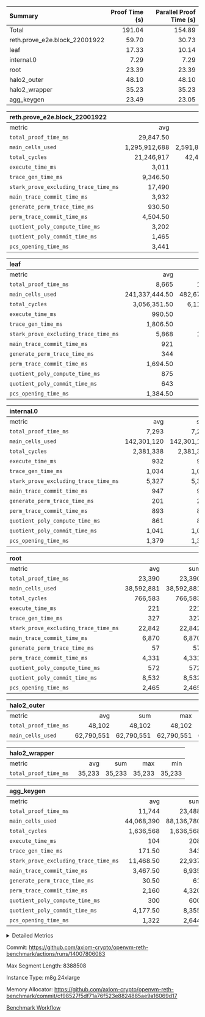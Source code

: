 | Summary | Proof Time (s) | Parallel Proof Time (s) |
|:---|---:|---:|
| Total |  191.04 |  154.89 |
| reth.prove_e2e.block_22001922 |  59.70 |  30.73 |
| leaf |  17.33 |  10.14 |
| internal.0 |  7.29 |  7.29 |
| root |  23.39 |  23.39 |
| halo2_outer |  48.10 |  48.10 |
| halo2_wrapper |  35.23 |  35.23 |
| agg_keygen |  23.49 |  23.05 |


| reth.prove_e2e.block_22001922 |||||
|:---|---:|---:|---:|---:|
|metric|avg|sum|max|min|
| `total_proof_time_ms ` |  29,847.50 |  59,695 |  30,729 |  28,966 |
| `main_cells_used     ` |  1,295,912,688 |  2,591,825,376 |  1,325,687,061 |  1,266,138,315 |
| `total_cycles        ` |  21,246,917 |  42,493,834 |  21,833,372 |  20,660,462 |
| `execute_time_ms     ` |  3,011 |  6,022 |  3,182 |  2,840 |
| `trace_gen_time_ms   ` |  9,346.50 |  18,693 |  9,587 |  9,106 |
| `stark_prove_excluding_trace_time_ms` |  17,490 |  34,980 |  17,960 |  17,020 |
| `main_trace_commit_time_ms` |  3,932 |  7,864 |  4,159 |  3,705 |
| `generate_perm_trace_time_ms` |  930.50 |  1,861 |  937 |  924 |
| `perm_trace_commit_time_ms` |  4,504.50 |  9,009 |  4,622 |  4,387 |
| `quotient_poly_compute_time_ms` |  3,202 |  6,404 |  3,244 |  3,160 |
| `quotient_poly_commit_time_ms` |  1,465 |  2,930 |  1,535 |  1,395 |
| `pcs_opening_time_ms ` |  3,441 |  6,882 |  3,446 |  3,436 |

| leaf |||||
|:---|---:|---:|---:|---:|
|metric|avg|sum|max|min|
| `total_proof_time_ms ` |  8,665 |  17,330 |  10,144 |  7,186 |
| `main_cells_used     ` |  241,337,444.50 |  482,674,889 |  287,138,974 |  195,535,915 |
| `total_cycles        ` |  3,056,351.50 |  6,112,703 |  3,535,378 |  2,577,325 |
| `execute_time_ms     ` |  990.50 |  1,981 |  1,132 |  849 |
| `trace_gen_time_ms   ` |  1,806.50 |  3,613 |  2,111 |  1,502 |
| `stark_prove_excluding_trace_time_ms` |  5,868 |  11,736 |  6,901 |  4,835 |
| `main_trace_commit_time_ms` |  921 |  1,842 |  1,082 |  760 |
| `generate_perm_trace_time_ms` |  344 |  688 |  408 |  280 |
| `perm_trace_commit_time_ms` |  1,694.50 |  3,389 |  2,014 |  1,375 |
| `quotient_poly_compute_time_ms` |  875 |  1,750 |  1,021 |  729 |
| `quotient_poly_commit_time_ms` |  643 |  1,286 |  750 |  536 |
| `pcs_opening_time_ms ` |  1,384.50 |  2,769 |  1,619 |  1,150 |

| internal.0 |||||
|:---|---:|---:|---:|---:|
|metric|avg|sum|max|min|
| `total_proof_time_ms ` |  7,293 |  7,293 |  7,293 |  7,293 |
| `main_cells_used     ` |  142,301,120 |  142,301,120 |  142,301,120 |  142,301,120 |
| `total_cycles        ` |  2,381,338 |  2,381,338 |  2,381,338 |  2,381,338 |
| `execute_time_ms     ` |  932 |  932 |  932 |  932 |
| `trace_gen_time_ms   ` |  1,034 |  1,034 |  1,034 |  1,034 |
| `stark_prove_excluding_trace_time_ms` |  5,327 |  5,327 |  5,327 |  5,327 |
| `main_trace_commit_time_ms` |  947 |  947 |  947 |  947 |
| `generate_perm_trace_time_ms` |  201 |  201 |  201 |  201 |
| `perm_trace_commit_time_ms` |  893 |  893 |  893 |  893 |
| `quotient_poly_compute_time_ms` |  861 |  861 |  861 |  861 |
| `quotient_poly_commit_time_ms` |  1,041 |  1,041 |  1,041 |  1,041 |
| `pcs_opening_time_ms ` |  1,379 |  1,379 |  1,379 |  1,379 |

| root |||||
|:---|---:|---:|---:|---:|
|metric|avg|sum|max|min|
| `total_proof_time_ms ` |  23,390 |  23,390 |  23,390 |  23,390 |
| `main_cells_used     ` |  38,592,881 |  38,592,881 |  38,592,881 |  38,592,881 |
| `total_cycles        ` |  766,583 |  766,583 |  766,583 |  766,583 |
| `execute_time_ms     ` |  221 |  221 |  221 |  221 |
| `trace_gen_time_ms   ` |  327 |  327 |  327 |  327 |
| `stark_prove_excluding_trace_time_ms` |  22,842 |  22,842 |  22,842 |  22,842 |
| `main_trace_commit_time_ms` |  6,870 |  6,870 |  6,870 |  6,870 |
| `generate_perm_trace_time_ms` |  57 |  57 |  57 |  57 |
| `perm_trace_commit_time_ms` |  4,331 |  4,331 |  4,331 |  4,331 |
| `quotient_poly_compute_time_ms` |  572 |  572 |  572 |  572 |
| `quotient_poly_commit_time_ms` |  8,532 |  8,532 |  8,532 |  8,532 |
| `pcs_opening_time_ms ` |  2,465 |  2,465 |  2,465 |  2,465 |

| halo2_outer |||||
|:---|---:|---:|---:|---:|
|metric|avg|sum|max|min|
| `total_proof_time_ms ` |  48,102 |  48,102 |  48,102 |  48,102 |
| `main_cells_used     ` |  62,790,551 |  62,790,551 |  62,790,551 |  62,790,551 |

| halo2_wrapper |||||
|:---|---:|---:|---:|---:|
|metric|avg|sum|max|min|
| `total_proof_time_ms ` |  35,233 |  35,233 |  35,233 |  35,233 |

| agg_keygen |||||
|:---|---:|---:|---:|---:|
|metric|avg|sum|max|min|
| `total_proof_time_ms ` |  11,744 |  23,488 |  23,052 |  436 |
| `main_cells_used     ` |  44,068,390 |  88,136,780 |  87,208,709 |  928,071 |
| `total_cycles        ` |  1,636,568 |  1,636,568 |  1,636,568 |  1,636,568 |
| `execute_time_ms     ` |  104 |  208 |  208 |  0 |
| `trace_gen_time_ms   ` |  171.50 |  343 |  316 |  27 |
| `stark_prove_excluding_trace_time_ms` |  11,468.50 |  22,937 |  22,528 |  409 |
| `main_trace_commit_time_ms` |  3,467.50 |  6,935 |  6,883 |  52 |
| `generate_perm_trace_time_ms` |  30.50 |  61 |  51 |  10 |
| `perm_trace_commit_time_ms` |  2,160 |  4,320 |  4,270 |  50 |
| `quotient_poly_compute_time_ms` |  300 |  600 |  572 |  28 |
| `quotient_poly_commit_time_ms` |  4,177.50 |  8,355 |  8,296 |  59 |
| `pcs_opening_time_ms ` |  1,322 |  2,644 |  2,440 |  204 |



<details>
<summary>Detailed Metrics</summary>

| air_name | block_number | quotient_deg | interactions | constraints |
| --- | --- | --- | --- | --- |
| AccessAdapterAir<16> | 22001922 | 2 | 5 | 12 | 
| AccessAdapterAir<2> | 22001922 | 2 | 5 | 12 | 
| AccessAdapterAir<32> | 22001922 | 2 | 5 | 12 | 
| AccessAdapterAir<4> | 22001922 | 2 | 5 | 12 | 
| AccessAdapterAir<8> | 22001922 | 2 | 5 | 12 | 
| BitwiseOperationLookupAir<8> | 22001922 | 2 | 2 | 4 | 
| KeccakVmAir | 22001922 | 2 | 321 | 4,513 | 
| MemoryMerkleAir<8> | 22001922 | 2 | 4 | 39 | 
| PersistentBoundaryAir<8> | 22001922 | 2 | 3 | 7 | 
| PhantomAir | 22001922 | 2 | 3 | 5 | 
| Poseidon2PeripheryAir<BabyBearParameters>, 1> | 22001922 | 2 | 1 | 286 | 
| ProgramAir | 22001922 | 1 | 1 | 4 | 
| RangeTupleCheckerAir<2> | 22001922 | 1 | 1 | 4 | 
| Rv32HintStoreAir | 22001922 | 2 | 18 | 28 | 
| Sha256VmAir | 22001922 | 2 | 50 | 663 | 
| VariableRangeCheckerAir | 22001922 | 1 | 1 | 4 | 
| VmAirWrapper<Rv32BaseAluAdapterAir, BaseAluCoreAir<4, 8> | 22001922 | 2 | 20 | 37 | 
| VmAirWrapper<Rv32BaseAluAdapterAir, LessThanCoreAir<4, 8> | 22001922 | 2 | 18 | 40 | 
| VmAirWrapper<Rv32BaseAluAdapterAir, ShiftCoreAir<4, 8> | 22001922 | 2 | 24 | 91 | 
| VmAirWrapper<Rv32BranchAdapterAir, BranchEqualCoreAir<4> | 22001922 | 2 | 11 | 20 | 
| VmAirWrapper<Rv32BranchAdapterAir, BranchLessThanCoreAir<4, 8> | 22001922 | 2 | 13 | 35 | 
| VmAirWrapper<Rv32CondRdWriteAdapterAir, Rv32JalLuiCoreAir> | 22001922 | 2 | 10 | 18 | 
| VmAirWrapper<Rv32HeapAdapterAir<2, 32, 32>, BaseAluCoreAir<32, 8> | 22001922 | 2 | 61 | 126 | 
| VmAirWrapper<Rv32HeapAdapterAir<2, 32, 32>, LessThanCoreAir<32, 8> | 22001922 | 2 | 31 | 129 | 
| VmAirWrapper<Rv32HeapAdapterAir<2, 32, 32>, MultiplicationCoreAir<32, 8> | 22001922 | 2 | 61 | 57 | 
| VmAirWrapper<Rv32HeapAdapterAir<2, 32, 32>, ShiftCoreAir<32, 8> | 22001922 | 2 | 79 | 2,161 | 
| VmAirWrapper<Rv32HeapBranchAdapterAir<2, 32>, BranchEqualCoreAir<32> | 22001922 | 2 | 20 | 55 | 
| VmAirWrapper<Rv32HeapBranchAdapterAir<2, 32>, BranchLessThanCoreAir<32, 8> | 22001922 | 2 | 22 | 126 | 
| VmAirWrapper<Rv32IsEqualModAdapterAir<2, 1, 32, 32>, ModularIsEqualCoreAir<32, 4, 8> | 22001922 | 2 | 25 | 225 | 
| VmAirWrapper<Rv32IsEqualModAdapterAir<2, 3, 16, 48>, ModularIsEqualCoreAir<48, 4, 8> | 22001922 | 2 | 41 | 333 | 
| VmAirWrapper<Rv32JalrAdapterAir, Rv32JalrCoreAir> | 22001922 | 2 | 16 | 20 | 
| VmAirWrapper<Rv32LoadStoreAdapterAir, LoadSignExtendCoreAir<4, 8> | 22001922 | 2 | 18 | 33 | 
| VmAirWrapper<Rv32LoadStoreAdapterAir, LoadStoreCoreAir<4> | 22001922 | 2 | 17 | 40 | 
| VmAirWrapper<Rv32MultAdapterAir, DivRemCoreAir<4, 8> | 22001922 | 2 | 25 | 84 | 
| VmAirWrapper<Rv32MultAdapterAir, MulHCoreAir<4, 8> | 22001922 | 2 | 24 | 31 | 
| VmAirWrapper<Rv32MultAdapterAir, MultiplicationCoreAir<4, 8> | 22001922 | 2 | 19 | 19 | 
| VmAirWrapper<Rv32RdWriteAdapterAir, Rv32AuipcCoreAir> | 22001922 | 2 | 12 | 14 | 
| VmAirWrapper<Rv32VecHeapAdapterAir<1, 2, 2, 32, 32>, FieldExpressionCoreAir> | 22001922 | 2 | 415 | 480 | 
| VmAirWrapper<Rv32VecHeapAdapterAir<1, 6, 6, 16, 16>, FieldExpressionCoreAir> | 22001922 | 2 | 832 | 921 | 
| VmAirWrapper<Rv32VecHeapAdapterAir<2, 1, 1, 32, 32>, FieldExpressionCoreAir> | 22001922 | 2 | 158 | 190 | 
| VmAirWrapper<Rv32VecHeapAdapterAir<2, 2, 2, 32, 32>, FieldExpressionCoreAir> | 22001922 | 2 | 428 | 457 | 
| VmAirWrapper<Rv32VecHeapAdapterAir<2, 3, 3, 16, 16>, FieldExpressionCoreAir> | 22001922 | 2 | 246 | 288 | 
| VmAirWrapper<Rv32VecHeapAdapterAir<2, 6, 6, 16, 16>, FieldExpressionCoreAir> | 22001922 | 2 | 668 | 701 | 
| VmConnectorAir | 22001922 | 2 | 5 | 11 | 

| block_number | execute_time_ms |
| --- | --- |
| 22001922 | 220 | 

| group | air_name | block_number | rows | quotient_deg | prep_cols | perm_cols | main_cols | interactions | constraints | cells |
| --- | --- | --- | --- | --- | --- | --- | --- | --- | --- | --- |
| agg_keygen | AccessAdapterAir<16> | 22001922 |  | 2 |  |  |  | 5 | 12 |  | 
| agg_keygen | AccessAdapterAir<2> | 22001922 | 524,288 | 8 |  | 16 | 11 | 5 | 12 | 14,155,776 | 
| agg_keygen | AccessAdapterAir<32> | 22001922 |  | 2 |  |  |  | 5 | 12 |  | 
| agg_keygen | AccessAdapterAir<4> | 22001922 | 262,144 | 8 |  | 16 | 13 | 5 | 12 | 7,602,176 | 
| agg_keygen | AccessAdapterAir<8> | 22001922 | 8,192 | 8 |  | 16 | 17 | 5 | 12 | 270,336 | 
| agg_keygen | BitwiseOperationLookupAir<8> | 22001922 |  | 2 |  |  |  | 2 | 4 |  | 
| agg_keygen | FriReducedOpeningAir | 22001922 | 524,288 | 8 |  | 84 | 27 | 39 | 71 | 58,195,968 | 
| agg_keygen | JalRangeCheckAir | 22001922 | 65,536 | 8 |  | 28 | 12 | 9 | 14 | 2,621,440 | 
| agg_keygen | MemoryMerkleAir<8> | 22001922 |  | 2 |  |  |  | 4 | 39 |  | 
| agg_keygen | NativePoseidon2Air<BabyBearParameters>, 1> | 22001922 | 65,536 | 8 |  | 312 | 398 | 136 | 572 | 46,530,560 | 
| agg_keygen | PersistentBoundaryAir<8> | 22001922 |  | 2 |  |  |  | 3 | 7 |  | 
| agg_keygen | PhantomAir | 22001922 | 32,768 | 4 |  | 12 | 6 | 3 | 5 | 589,824 | 
| agg_keygen | Poseidon2PeripheryAir<BabyBearParameters>, 1> | 22001922 |  | 2 |  |  |  | 1 | 286 |  | 
| agg_keygen | ProgramAir | 22001922 | 131,072 | 1 |  | 8 | 10 | 1 | 4 | 2,359,296 | 
| agg_keygen | RangeTupleCheckerAir<2> | 22001922 |  | 1 |  |  |  | 1 | 4 |  | 
| agg_keygen | Rv32HintStoreAir | 22001922 |  | 2 |  |  |  | 18 | 28 |  | 
| agg_keygen | VariableRangeCheckerAir | 22001922 | 262,144 | 1 | 2 | 8 | 1 | 1 | 4 | 2,359,296 | 
| agg_keygen | VmAirWrapper<AluNativeAdapterAir, FieldArithmeticCoreAir> | 22001922 | 1,048,576 | 8 |  | 36 | 29 | 15 | 27 | 68,157,440 | 
| agg_keygen | VmAirWrapper<BranchNativeAdapterAir, BranchEqualCoreAir<1> | 22001922 | 262,144 | 8 |  | 28 | 23 | 11 | 25 | 13,369,344 | 
| agg_keygen | VmAirWrapper<NativeAdapterAir<2, 0>, PublicValuesCoreAir> | 22001922 | 64 | 8 |  | 28 | 27 | 11 | 30 | 3,520 | 
| agg_keygen | VmAirWrapper<NativeLoadStoreAdapterAir<1>, NativeLoadStoreCoreAir<1> | 22001922 | 524,288 | 8 |  | 40 | 21 | 15 | 20 | 31,981,568 | 
| agg_keygen | VmAirWrapper<NativeLoadStoreAdapterAir<4>, NativeLoadStoreCoreAir<4> | 22001922 | 131,072 | 8 |  | 40 | 27 | 15 | 20 | 8,781,824 | 
| agg_keygen | VmAirWrapper<NativeVectorizedAdapterAir<4>, FieldExtensionCoreAir> | 22001922 | 131,072 | 8 |  | 36 | 38 | 15 | 27 | 9,699,328 | 
| agg_keygen | VmAirWrapper<Rv32BaseAluAdapterAir, BaseAluCoreAir<4, 8> | 22001922 |  | 2 |  |  |  | 20 | 37 |  | 
| agg_keygen | VmAirWrapper<Rv32BaseAluAdapterAir, LessThanCoreAir<4, 8> | 22001922 |  | 2 |  |  |  | 18 | 40 |  | 
| agg_keygen | VmAirWrapper<Rv32BaseAluAdapterAir, ShiftCoreAir<4, 8> | 22001922 |  | 2 |  |  |  | 24 | 91 |  | 
| agg_keygen | VmAirWrapper<Rv32BranchAdapterAir, BranchEqualCoreAir<4> | 22001922 |  | 2 |  |  |  | 11 | 20 |  | 
| agg_keygen | VmAirWrapper<Rv32BranchAdapterAir, BranchLessThanCoreAir<4, 8> | 22001922 |  | 2 |  |  |  | 13 | 35 |  | 
| agg_keygen | VmAirWrapper<Rv32CondRdWriteAdapterAir, Rv32JalLuiCoreAir> | 22001922 |  | 2 |  |  |  | 10 | 18 |  | 
| agg_keygen | VmAirWrapper<Rv32JalrAdapterAir, Rv32JalrCoreAir> | 22001922 |  | 2 |  |  |  | 16 | 20 |  | 
| agg_keygen | VmAirWrapper<Rv32LoadStoreAdapterAir, LoadSignExtendCoreAir<4, 8> | 22001922 |  | 2 |  |  |  | 18 | 33 |  | 
| agg_keygen | VmAirWrapper<Rv32LoadStoreAdapterAir, LoadStoreCoreAir<4> | 22001922 |  | 2 |  |  |  | 17 | 40 |  | 
| agg_keygen | VmAirWrapper<Rv32MultAdapterAir, DivRemCoreAir<4, 8> | 22001922 |  | 2 |  |  |  | 25 | 84 |  | 
| agg_keygen | VmAirWrapper<Rv32MultAdapterAir, MulHCoreAir<4, 8> | 22001922 |  | 2 |  |  |  | 24 | 31 |  | 
| agg_keygen | VmAirWrapper<Rv32MultAdapterAir, MultiplicationCoreAir<4, 8> | 22001922 |  | 2 |  |  |  | 19 | 19 |  | 
| agg_keygen | VmAirWrapper<Rv32RdWriteAdapterAir, Rv32AuipcCoreAir> | 22001922 |  | 2 |  |  |  | 12 | 14 |  | 
| agg_keygen | VmConnectorAir | 22001922 | 2 | 8 | 1 | 16 | 5 | 5 | 11 | 42 | 
| agg_keygen | VolatileBoundaryAir | 22001922 | 131,072 | 8 |  | 20 | 12 | 7 | 19 | 4,194,304 | 

| group | air_name | block_number | idx | rows | prep_cols | perm_cols | main_cols | cells |
| --- | --- | --- | --- | --- | --- | --- | --- | --- |
| internal.0 | AccessAdapterAir<2> | 22001922 | 0 | 524,288 |  | 12 | 11 | 12,058,624 | 
| internal.0 | AccessAdapterAir<4> | 22001922 | 0 | 262,144 |  | 12 | 13 | 6,553,600 | 
| internal.0 | AccessAdapterAir<8> | 22001922 | 0 | 8,192 |  | 12 | 17 | 237,568 | 
| internal.0 | FriReducedOpeningAir | 22001922 | 0 | 1,048,576 |  | 44 | 27 | 74,448,896 | 
| internal.0 | JalRangeCheckAir | 22001922 | 0 | 131,072 |  | 16 | 12 | 3,670,016 | 
| internal.0 | NativePoseidon2Air<BabyBearParameters>, 1> | 22001922 | 0 | 131,072 |  | 160 | 398 | 73,138,176 | 
| internal.0 | PhantomAir | 22001922 | 0 | 65,536 |  | 8 | 6 | 917,504 | 
| internal.0 | ProgramAir | 22001922 | 0 | 131,072 |  | 8 | 10 | 2,359,296 | 
| internal.0 | VariableRangeCheckerAir | 22001922 | 0 | 262,144 | 2 | 8 | 1 | 2,359,296 | 
| internal.0 | VmAirWrapper<AluNativeAdapterAir, FieldArithmeticCoreAir> | 22001922 | 0 | 2,097,152 |  | 20 | 29 | 102,760,448 | 
| internal.0 | VmAirWrapper<BranchNativeAdapterAir, BranchEqualCoreAir<1> | 22001922 | 0 | 262,144 |  | 16 | 23 | 10,223,616 | 
| internal.0 | VmAirWrapper<NativeAdapterAir<2, 0>, PublicValuesCoreAir> | 22001922 | 0 | 64 |  | 16 | 23 | 2,496 | 
| internal.0 | VmAirWrapper<NativeLoadStoreAdapterAir<1>, NativeLoadStoreCoreAir<1> | 22001922 | 0 | 524,288 |  | 24 | 21 | 23,592,960 | 
| internal.0 | VmAirWrapper<NativeLoadStoreAdapterAir<4>, NativeLoadStoreCoreAir<4> | 22001922 | 0 | 262,144 |  | 24 | 27 | 13,369,344 | 
| internal.0 | VmAirWrapper<NativeVectorizedAdapterAir<4>, FieldExtensionCoreAir> | 22001922 | 0 | 262,144 |  | 20 | 38 | 15,204,352 | 
| internal.0 | VmConnectorAir | 22001922 | 0 | 2 | 1 | 12 | 5 | 34 | 
| internal.0 | VolatileBoundaryAir | 22001922 | 0 | 262,144 |  | 12 | 12 | 6,291,456 | 
| leaf | AccessAdapterAir<2> | 22001922 | 0 | 2,097,152 |  | 16 | 11 | 56,623,104 | 
| leaf | AccessAdapterAir<2> | 22001922 | 1 | 1,048,576 |  | 16 | 11 | 28,311,552 | 
| leaf | AccessAdapterAir<4> | 22001922 | 0 | 1,048,576 |  | 16 | 13 | 30,408,704 | 
| leaf | AccessAdapterAir<4> | 22001922 | 1 | 524,288 |  | 16 | 13 | 15,204,352 | 
| leaf | AccessAdapterAir<8> | 22001922 | 0 | 32,768 |  | 16 | 17 | 1,081,344 | 
| leaf | AccessAdapterAir<8> | 22001922 | 1 | 16,384 |  | 16 | 17 | 540,672 | 
| leaf | FriReducedOpeningAir | 22001922 | 0 | 4,194,304 |  | 84 | 27 | 465,567,744 | 
| leaf | FriReducedOpeningAir | 22001922 | 1 | 2,097,152 |  | 84 | 27 | 232,783,872 | 
| leaf | JalRangeCheckAir | 22001922 | 0 | 65,536 |  | 28 | 12 | 2,621,440 | 
| leaf | JalRangeCheckAir | 22001922 | 1 | 65,536 |  | 28 | 12 | 2,621,440 | 
| leaf | NativePoseidon2Air<BabyBearParameters>, 1> | 22001922 | 0 | 262,144 |  | 312 | 398 | 186,122,240 | 
| leaf | NativePoseidon2Air<BabyBearParameters>, 1> | 22001922 | 1 | 262,144 |  | 312 | 398 | 186,122,240 | 
| leaf | PhantomAir | 22001922 | 0 | 32,768 |  | 12 | 6 | 589,824 | 
| leaf | PhantomAir | 22001922 | 1 | 32,768 |  | 12 | 6 | 589,824 | 
| leaf | ProgramAir | 22001922 | 0 | 2,097,152 |  | 8 | 10 | 37,748,736 | 
| leaf | ProgramAir | 22001922 | 1 | 2,097,152 |  | 8 | 10 | 37,748,736 | 
| leaf | VariableRangeCheckerAir | 22001922 | 0 | 262,144 | 2 | 8 | 1 | 2,359,296 | 
| leaf | VariableRangeCheckerAir | 22001922 | 1 | 262,144 | 2 | 8 | 1 | 2,359,296 | 
| leaf | VmAirWrapper<AluNativeAdapterAir, FieldArithmeticCoreAir> | 22001922 | 0 | 2,097,152 |  | 36 | 29 | 136,314,880 | 
| leaf | VmAirWrapper<AluNativeAdapterAir, FieldArithmeticCoreAir> | 22001922 | 1 | 2,097,152 |  | 36 | 29 | 136,314,880 | 
| leaf | VmAirWrapper<BranchNativeAdapterAir, BranchEqualCoreAir<1> | 22001922 | 0 | 524,288 |  | 28 | 23 | 26,738,688 | 
| leaf | VmAirWrapper<BranchNativeAdapterAir, BranchEqualCoreAir<1> | 22001922 | 1 | 524,288 |  | 28 | 23 | 26,738,688 | 
| leaf | VmAirWrapper<NativeAdapterAir<2, 0>, PublicValuesCoreAir> | 22001922 | 0 | 64 |  | 28 | 27 | 3,520 | 
| leaf | VmAirWrapper<NativeAdapterAir<2, 0>, PublicValuesCoreAir> | 22001922 | 1 | 64 |  | 28 | 27 | 3,520 | 
| leaf | VmAirWrapper<NativeLoadStoreAdapterAir<1>, NativeLoadStoreCoreAir<1> | 22001922 | 0 | 1,048,576 |  | 40 | 21 | 63,963,136 | 
| leaf | VmAirWrapper<NativeLoadStoreAdapterAir<1>, NativeLoadStoreCoreAir<1> | 22001922 | 1 | 1,048,576 |  | 40 | 21 | 63,963,136 | 
| leaf | VmAirWrapper<NativeLoadStoreAdapterAir<4>, NativeLoadStoreCoreAir<4> | 22001922 | 0 | 262,144 |  | 40 | 27 | 17,563,648 | 
| leaf | VmAirWrapper<NativeLoadStoreAdapterAir<4>, NativeLoadStoreCoreAir<4> | 22001922 | 1 | 262,144 |  | 40 | 27 | 17,563,648 | 
| leaf | VmAirWrapper<NativeVectorizedAdapterAir<4>, FieldExtensionCoreAir> | 22001922 | 0 | 524,288 |  | 36 | 38 | 38,797,312 | 
| leaf | VmAirWrapper<NativeVectorizedAdapterAir<4>, FieldExtensionCoreAir> | 22001922 | 1 | 262,144 |  | 36 | 38 | 19,398,656 | 
| leaf | VmConnectorAir | 22001922 | 0 | 2 | 1 | 16 | 5 | 42 | 
| leaf | VmConnectorAir | 22001922 | 1 | 2 | 1 | 16 | 5 | 42 | 
| leaf | VolatileBoundaryAir | 22001922 | 0 | 1,048,576 |  | 20 | 12 | 33,554,432 | 
| leaf | VolatileBoundaryAir | 22001922 | 1 | 524,288 |  | 20 | 12 | 16,777,216 | 
| root | AccessAdapterAir<2> | 22001922 | 0 | 262,144 |  | 8 | 11 | 4,980,736 | 
| root | AccessAdapterAir<4> | 22001922 | 0 | 131,072 |  | 8 | 13 | 2,752,512 | 
| root | AccessAdapterAir<8> | 22001922 | 0 | 4,096 |  | 8 | 17 | 102,400 | 
| root | FriReducedOpeningAir | 22001922 | 0 | 131,072 |  | 24 | 27 | 6,684,672 | 
| root | JalRangeCheckAir | 22001922 | 0 | 32,768 |  | 12 | 12 | 786,432 | 
| root | NativePoseidon2Air<BabyBearParameters>, 1> | 22001922 | 0 | 32,768 |  | 84 | 398 | 15,794,176 | 
| root | PhantomAir | 22001922 | 0 | 8,192 |  | 8 | 6 | 114,688 | 
| root | ProgramAir | 22001922 | 0 | 131,072 |  | 8 | 10 | 2,359,296 | 
| root | VariableRangeCheckerAir | 22001922 | 0 | 262,144 | 2 | 8 | 1 | 2,359,296 | 
| root | VmAirWrapper<AluNativeAdapterAir, FieldArithmeticCoreAir> | 22001922 | 0 | 524,288 |  | 12 | 29 | 21,495,808 | 
| root | VmAirWrapper<BranchNativeAdapterAir, BranchEqualCoreAir<1> | 22001922 | 0 | 131,072 |  | 12 | 23 | 4,587,520 | 
| root | VmAirWrapper<NativeAdapterAir<2, 0>, PublicValuesCoreAir> | 22001922 | 0 | 64 |  | 12 | 22 | 2,176 | 
| root | VmAirWrapper<NativeLoadStoreAdapterAir<1>, NativeLoadStoreCoreAir<1> | 22001922 | 0 | 262,144 |  | 16 | 21 | 9,699,328 | 
| root | VmAirWrapper<NativeLoadStoreAdapterAir<4>, NativeLoadStoreCoreAir<4> | 22001922 | 0 | 65,536 |  | 16 | 27 | 2,818,048 | 
| root | VmAirWrapper<NativeVectorizedAdapterAir<4>, FieldExtensionCoreAir> | 22001922 | 0 | 65,536 |  | 12 | 38 | 3,276,800 | 
| root | VmConnectorAir | 22001922 | 0 | 2 | 1 | 8 | 5 | 26 | 
| root | VolatileBoundaryAir | 22001922 | 0 | 131,072 |  | 8 | 12 | 2,621,440 | 

| group | air_name | block_number | segment | rows | prep_cols | perm_cols | main_cols | cells |
| --- | --- | --- | --- | --- | --- | --- | --- | --- |
| agg_keygen | AccessAdapterAir<16> | 22001922 | 0 | 1 |  | 16 | 25 | 41 | 
| agg_keygen | AccessAdapterAir<2> | 22001922 | 0 | 1 |  | 16 | 11 | 27 | 
| agg_keygen | AccessAdapterAir<32> | 22001922 | 0 | 1 |  | 16 | 41 | 57 | 
| agg_keygen | AccessAdapterAir<4> | 22001922 | 0 | 1 |  | 16 | 13 | 29 | 
| agg_keygen | AccessAdapterAir<8> | 22001922 | 0 | 1 |  | 16 | 17 | 33 | 
| agg_keygen | BitwiseOperationLookupAir<8> | 22001922 | 0 | 65,536 | 3 | 8 | 2 | 655,360 | 
| agg_keygen | MemoryMerkleAir<8> | 22001922 | 0 | 64 |  | 16 | 32 | 3,072 | 
| agg_keygen | PersistentBoundaryAir<8> | 22001922 | 0 | 1 |  | 12 | 20 | 32 | 
| agg_keygen | PhantomAir | 22001922 | 0 | 1 |  | 12 | 6 | 18 | 
| agg_keygen | Poseidon2PeripheryAir<BabyBearParameters>, 1> | 22001922 | 0 | 32 |  | 8 | 300 | 9,856 | 
| agg_keygen | ProgramAir | 22001922 | 0 | 1 |  | 8 | 10 | 18 | 
| agg_keygen | RangeTupleCheckerAir<2> | 22001922 | 0 | 524,288 | 2 | 8 | 1 | 4,718,592 | 
| agg_keygen | Rv32HintStoreAir | 22001922 | 0 | 1 |  | 44 | 32 | 76 | 
| agg_keygen | VariableRangeCheckerAir | 22001922 | 0 | 262,144 | 2 | 8 | 1 | 2,359,296 | 
| agg_keygen | VmAirWrapper<Rv32BaseAluAdapterAir, BaseAluCoreAir<4, 8> | 22001922 | 0 | 1 |  | 52 | 36 | 88 | 
| agg_keygen | VmAirWrapper<Rv32BaseAluAdapterAir, LessThanCoreAir<4, 8> | 22001922 | 0 | 1 |  | 40 | 37 | 77 | 
| agg_keygen | VmAirWrapper<Rv32BaseAluAdapterAir, ShiftCoreAir<4, 8> | 22001922 | 0 | 1 |  | 52 | 53 | 105 | 
| agg_keygen | VmAirWrapper<Rv32BranchAdapterAir, BranchEqualCoreAir<4> | 22001922 | 0 | 1 |  | 28 | 26 | 54 | 
| agg_keygen | VmAirWrapper<Rv32BranchAdapterAir, BranchLessThanCoreAir<4, 8> | 22001922 | 0 | 1 |  | 32 | 32 | 64 | 
| agg_keygen | VmAirWrapper<Rv32CondRdWriteAdapterAir, Rv32JalLuiCoreAir> | 22001922 | 0 | 1 |  | 28 | 18 | 46 | 
| agg_keygen | VmAirWrapper<Rv32JalrAdapterAir, Rv32JalrCoreAir> | 22001922 | 0 | 1 |  | 36 | 28 | 64 | 
| agg_keygen | VmAirWrapper<Rv32LoadStoreAdapterAir, LoadSignExtendCoreAir<4, 8> | 22001922 | 0 | 1 |  | 52 | 36 | 88 | 
| agg_keygen | VmAirWrapper<Rv32LoadStoreAdapterAir, LoadStoreCoreAir<4> | 22001922 | 0 | 1 |  | 52 | 41 | 93 | 
| agg_keygen | VmAirWrapper<Rv32MultAdapterAir, DivRemCoreAir<4, 8> | 22001922 | 0 | 1 |  | 72 | 59 | 131 | 
| agg_keygen | VmAirWrapper<Rv32MultAdapterAir, MulHCoreAir<4, 8> | 22001922 | 0 | 1 |  | 72 | 39 | 111 | 
| agg_keygen | VmAirWrapper<Rv32MultAdapterAir, MultiplicationCoreAir<4, 8> | 22001922 | 0 | 1 |  | 52 | 31 | 83 | 
| agg_keygen | VmAirWrapper<Rv32RdWriteAdapterAir, Rv32AuipcCoreAir> | 22001922 | 0 | 1 |  | 28 | 20 | 48 | 
| agg_keygen | VmConnectorAir | 22001922 | 0 | 2 | 1 | 16 | 5 | 42 | 
| reth.prove_e2e.block_22001922 | AccessAdapterAir<16> | 22001922 | 0 | 131,072 |  | 16 | 25 | 5,373,952 | 
| reth.prove_e2e.block_22001922 | AccessAdapterAir<16> | 22001922 | 1 | 262,144 |  | 16 | 25 | 10,747,904 | 
| reth.prove_e2e.block_22001922 | AccessAdapterAir<2> | 22001922 | 0 | 512 |  | 16 | 11 | 13,824 | 
| reth.prove_e2e.block_22001922 | AccessAdapterAir<2> | 22001922 | 1 | 65,536 |  | 16 | 11 | 1,769,472 | 
| reth.prove_e2e.block_22001922 | AccessAdapterAir<32> | 22001922 | 0 | 65,536 |  | 16 | 41 | 3,735,552 | 
| reth.prove_e2e.block_22001922 | AccessAdapterAir<32> | 22001922 | 1 | 131,072 |  | 16 | 41 | 7,471,104 | 
| reth.prove_e2e.block_22001922 | AccessAdapterAir<4> | 22001922 | 0 | 256 |  | 16 | 13 | 7,424 | 
| reth.prove_e2e.block_22001922 | AccessAdapterAir<4> | 22001922 | 1 | 32,768 |  | 16 | 13 | 950,272 | 
| reth.prove_e2e.block_22001922 | AccessAdapterAir<8> | 22001922 | 0 | 2,097,152 |  | 16 | 17 | 69,206,016 | 
| reth.prove_e2e.block_22001922 | AccessAdapterAir<8> | 22001922 | 1 | 2,097,152 |  | 16 | 17 | 69,206,016 | 
| reth.prove_e2e.block_22001922 | BitwiseOperationLookupAir<8> | 22001922 | 0 | 65,536 | 3 | 8 | 2 | 655,360 | 
| reth.prove_e2e.block_22001922 | BitwiseOperationLookupAir<8> | 22001922 | 1 | 65,536 | 3 | 8 | 2 | 655,360 | 
| reth.prove_e2e.block_22001922 | KeccakVmAir | 22001922 | 0 | 131,072 |  | 1,056 | 3,163 | 552,992,768 | 
| reth.prove_e2e.block_22001922 | KeccakVmAir | 22001922 | 1 | 131,072 |  | 1,056 | 3,163 | 552,992,768 | 
| reth.prove_e2e.block_22001922 | MemoryMerkleAir<8> | 22001922 | 0 | 1,048,576 |  | 16 | 32 | 50,331,648 | 
| reth.prove_e2e.block_22001922 | MemoryMerkleAir<8> | 22001922 | 1 | 1,048,576 |  | 16 | 32 | 50,331,648 | 
| reth.prove_e2e.block_22001922 | PersistentBoundaryAir<8> | 22001922 | 0 | 1,048,576 |  | 12 | 20 | 33,554,432 | 
| reth.prove_e2e.block_22001922 | PersistentBoundaryAir<8> | 22001922 | 1 | 1,048,576 |  | 12 | 20 | 33,554,432 | 
| reth.prove_e2e.block_22001922 | PhantomAir | 22001922 | 0 | 64 |  | 12 | 6 | 1,152 | 
| reth.prove_e2e.block_22001922 | PhantomAir | 22001922 | 1 | 8 |  | 12 | 6 | 144 | 
| reth.prove_e2e.block_22001922 | Poseidon2PeripheryAir<BabyBearParameters>, 1> | 22001922 | 0 | 1,048,576 |  | 8 | 300 | 322,961,408 | 
| reth.prove_e2e.block_22001922 | Poseidon2PeripheryAir<BabyBearParameters>, 1> | 22001922 | 1 | 524,288 |  | 8 | 300 | 161,480,704 | 
| reth.prove_e2e.block_22001922 | ProgramAir | 22001922 | 0 | 1,048,576 |  | 8 | 10 | 18,874,368 | 
| reth.prove_e2e.block_22001922 | ProgramAir | 22001922 | 1 | 1,048,576 |  | 8 | 10 | 18,874,368 | 
| reth.prove_e2e.block_22001922 | RangeTupleCheckerAir<2> | 22001922 | 0 | 2,097,152 | 2 | 8 | 1 | 18,874,368 | 
| reth.prove_e2e.block_22001922 | RangeTupleCheckerAir<2> | 22001922 | 1 | 2,097,152 | 2 | 8 | 1 | 18,874,368 | 
| reth.prove_e2e.block_22001922 | Rv32HintStoreAir | 22001922 | 0 | 524,288 |  | 44 | 32 | 39,845,888 | 
| reth.prove_e2e.block_22001922 | VariableRangeCheckerAir | 22001922 | 0 | 262,144 | 2 | 8 | 1 | 2,359,296 | 
| reth.prove_e2e.block_22001922 | VariableRangeCheckerAir | 22001922 | 1 | 262,144 | 2 | 8 | 1 | 2,359,296 | 
| reth.prove_e2e.block_22001922 | VmAirWrapper<Rv32BaseAluAdapterAir, BaseAluCoreAir<4, 8> | 22001922 | 0 | 8,388,608 |  | 52 | 36 | 738,197,504 | 
| reth.prove_e2e.block_22001922 | VmAirWrapper<Rv32BaseAluAdapterAir, BaseAluCoreAir<4, 8> | 22001922 | 1 | 8,388,608 |  | 52 | 36 | 738,197,504 | 
| reth.prove_e2e.block_22001922 | VmAirWrapper<Rv32BaseAluAdapterAir, LessThanCoreAir<4, 8> | 22001922 | 0 | 524,288 |  | 40 | 37 | 40,370,176 | 
| reth.prove_e2e.block_22001922 | VmAirWrapper<Rv32BaseAluAdapterAir, LessThanCoreAir<4, 8> | 22001922 | 1 | 524,288 |  | 40 | 37 | 40,370,176 | 
| reth.prove_e2e.block_22001922 | VmAirWrapper<Rv32BaseAluAdapterAir, ShiftCoreAir<4, 8> | 22001922 | 0 | 1,048,576 |  | 52 | 53 | 110,100,480 | 
| reth.prove_e2e.block_22001922 | VmAirWrapper<Rv32BaseAluAdapterAir, ShiftCoreAir<4, 8> | 22001922 | 1 | 2,097,152 |  | 52 | 53 | 220,200,960 | 
| reth.prove_e2e.block_22001922 | VmAirWrapper<Rv32BranchAdapterAir, BranchEqualCoreAir<4> | 22001922 | 0 | 2,097,152 |  | 28 | 26 | 113,246,208 | 
| reth.prove_e2e.block_22001922 | VmAirWrapper<Rv32BranchAdapterAir, BranchEqualCoreAir<4> | 22001922 | 1 | 2,097,152 |  | 28 | 26 | 113,246,208 | 
| reth.prove_e2e.block_22001922 | VmAirWrapper<Rv32BranchAdapterAir, BranchLessThanCoreAir<4, 8> | 22001922 | 0 | 2,097,152 |  | 32 | 32 | 134,217,728 | 
| reth.prove_e2e.block_22001922 | VmAirWrapper<Rv32BranchAdapterAir, BranchLessThanCoreAir<4, 8> | 22001922 | 1 | 2,097,152 |  | 32 | 32 | 134,217,728 | 
| reth.prove_e2e.block_22001922 | VmAirWrapper<Rv32CondRdWriteAdapterAir, Rv32JalLuiCoreAir> | 22001922 | 0 | 1,048,576 |  | 28 | 18 | 48,234,496 | 
| reth.prove_e2e.block_22001922 | VmAirWrapper<Rv32CondRdWriteAdapterAir, Rv32JalLuiCoreAir> | 22001922 | 1 | 524,288 |  | 28 | 18 | 24,117,248 | 
| reth.prove_e2e.block_22001922 | VmAirWrapper<Rv32HeapAdapterAir<2, 32, 32>, BaseAluCoreAir<32, 8> | 22001922 | 0 | 4,096 |  | 192 | 168 | 1,474,560 | 
| reth.prove_e2e.block_22001922 | VmAirWrapper<Rv32HeapAdapterAir<2, 32, 32>, BaseAluCoreAir<32, 8> | 22001922 | 1 | 16,384 |  | 192 | 168 | 5,898,240 | 
| reth.prove_e2e.block_22001922 | VmAirWrapper<Rv32HeapAdapterAir<2, 32, 32>, LessThanCoreAir<32, 8> | 22001922 | 0 | 2,048 |  | 68 | 169 | 485,376 | 
| reth.prove_e2e.block_22001922 | VmAirWrapper<Rv32HeapAdapterAir<2, 32, 32>, LessThanCoreAir<32, 8> | 22001922 | 1 | 4,096 |  | 68 | 169 | 970,752 | 
| reth.prove_e2e.block_22001922 | VmAirWrapper<Rv32HeapAdapterAir<2, 32, 32>, MultiplicationCoreAir<32, 8> | 22001922 | 0 | 512 |  | 192 | 164 | 182,272 | 
| reth.prove_e2e.block_22001922 | VmAirWrapper<Rv32HeapAdapterAir<2, 32, 32>, MultiplicationCoreAir<32, 8> | 22001922 | 1 | 1,024 |  | 192 | 164 | 364,544 | 
| reth.prove_e2e.block_22001922 | VmAirWrapper<Rv32HeapAdapterAir<2, 32, 32>, ShiftCoreAir<32, 8> | 22001922 | 0 | 1,024 |  | 164 | 241 | 414,720 | 
| reth.prove_e2e.block_22001922 | VmAirWrapper<Rv32HeapAdapterAir<2, 32, 32>, ShiftCoreAir<32, 8> | 22001922 | 1 | 4,096 |  | 164 | 241 | 1,658,880 | 
| reth.prove_e2e.block_22001922 | VmAirWrapper<Rv32HeapBranchAdapterAir<2, 32>, BranchEqualCoreAir<32> | 22001922 | 0 | 8,192 |  | 48 | 124 | 1,409,024 | 
| reth.prove_e2e.block_22001922 | VmAirWrapper<Rv32HeapBranchAdapterAir<2, 32>, BranchEqualCoreAir<32> | 22001922 | 1 | 16,384 |  | 48 | 124 | 2,818,048 | 
| reth.prove_e2e.block_22001922 | VmAirWrapper<Rv32IsEqualModAdapterAir<2, 1, 32, 32>, ModularIsEqualCoreAir<32, 4, 8> | 22001922 | 0 | 16,384 |  | 56 | 166 | 3,637,248 | 
| reth.prove_e2e.block_22001922 | VmAirWrapper<Rv32JalrAdapterAir, Rv32JalrCoreAir> | 22001922 | 0 | 524,288 |  | 36 | 28 | 33,554,432 | 
| reth.prove_e2e.block_22001922 | VmAirWrapper<Rv32JalrAdapterAir, Rv32JalrCoreAir> | 22001922 | 1 | 524,288 |  | 36 | 28 | 33,554,432 | 
| reth.prove_e2e.block_22001922 | VmAirWrapper<Rv32LoadStoreAdapterAir, LoadSignExtendCoreAir<4, 8> | 22001922 | 0 | 1,048,576 |  | 52 | 36 | 92,274,688 | 
| reth.prove_e2e.block_22001922 | VmAirWrapper<Rv32LoadStoreAdapterAir, LoadSignExtendCoreAir<4, 8> | 22001922 | 1 | 1,048,576 |  | 52 | 36 | 92,274,688 | 
| reth.prove_e2e.block_22001922 | VmAirWrapper<Rv32LoadStoreAdapterAir, LoadStoreCoreAir<4> | 22001922 | 0 | 8,388,608 |  | 52 | 41 | 780,140,544 | 
| reth.prove_e2e.block_22001922 | VmAirWrapper<Rv32LoadStoreAdapterAir, LoadStoreCoreAir<4> | 22001922 | 1 | 8,388,608 |  | 52 | 41 | 780,140,544 | 
| reth.prove_e2e.block_22001922 | VmAirWrapper<Rv32MultAdapterAir, DivRemCoreAir<4, 8> | 22001922 | 0 | 128 |  | 72 | 59 | 16,768 | 
| reth.prove_e2e.block_22001922 | VmAirWrapper<Rv32MultAdapterAir, DivRemCoreAir<4, 8> | 22001922 | 1 | 128 |  | 72 | 59 | 16,768 | 
| reth.prove_e2e.block_22001922 | VmAirWrapper<Rv32MultAdapterAir, MulHCoreAir<4, 8> | 22001922 | 0 | 32,768 |  | 72 | 39 | 3,637,248 | 
| reth.prove_e2e.block_22001922 | VmAirWrapper<Rv32MultAdapterAir, MulHCoreAir<4, 8> | 22001922 | 1 | 65,536 |  | 72 | 39 | 7,274,496 | 
| reth.prove_e2e.block_22001922 | VmAirWrapper<Rv32MultAdapterAir, MultiplicationCoreAir<4, 8> | 22001922 | 0 | 131,072 |  | 52 | 31 | 10,878,976 | 
| reth.prove_e2e.block_22001922 | VmAirWrapper<Rv32MultAdapterAir, MultiplicationCoreAir<4, 8> | 22001922 | 1 | 262,144 |  | 52 | 31 | 21,757,952 | 
| reth.prove_e2e.block_22001922 | VmAirWrapper<Rv32RdWriteAdapterAir, Rv32AuipcCoreAir> | 22001922 | 0 | 262,144 |  | 28 | 20 | 12,582,912 | 
| reth.prove_e2e.block_22001922 | VmAirWrapper<Rv32RdWriteAdapterAir, Rv32AuipcCoreAir> | 22001922 | 1 | 131,072 |  | 28 | 20 | 6,291,456 | 
| reth.prove_e2e.block_22001922 | VmAirWrapper<Rv32VecHeapAdapterAir<1, 2, 2, 32, 32>, FieldExpressionCoreAir> | 22001922 | 0 | 8,192 |  | 836 | 547 | 11,329,536 | 
| reth.prove_e2e.block_22001922 | VmAirWrapper<Rv32VecHeapAdapterAir<2, 1, 1, 32, 32>, FieldExpressionCoreAir> | 22001922 | 0 | 128 |  | 320 | 263 | 74,624 | 
| reth.prove_e2e.block_22001922 | VmAirWrapper<Rv32VecHeapAdapterAir<2, 2, 2, 32, 32>, FieldExpressionCoreAir> | 22001922 | 0 | 4,096 |  | 860 | 625 | 6,082,560 | 
| reth.prove_e2e.block_22001922 | VmConnectorAir | 22001922 | 0 | 2 | 1 | 16 | 5 | 42 | 
| reth.prove_e2e.block_22001922 | VmConnectorAir | 22001922 | 1 | 2 | 1 | 16 | 5 | 42 | 

| group | block_number | trace_gen_time_ms | total_proof_time_ms | total_cycles | total_cells | stark_prove_excluding_trace_time_ms | quotient_poly_compute_time_ms | quotient_poly_commit_time_ms | perm_trace_commit_time_ms | pcs_opening_time_ms | num_segments | main_trace_commit_time_ms | main_cells_used | halo2_total_cells | halo2_keygen_time_ms | generate_perm_trace_time_ms | execute_time_ms |
| --- | --- | --- | --- | --- | --- | --- | --- | --- | --- | --- | --- | --- | --- | --- | --- | --- | --- |
| agg_keygen | 22001922 | 316 | 23,052 | 1,636,568 | 270,872,042 | 22,528 | 572 | 8,296 | 4,270 | 2,440 | 1 | 6,883 | 87,208,709 | 8,037,489 | 17,817 | 51 | 208 | 
| halo2_outer | 22001922 |  | 48,102 |  |  |  |  |  |  |  |  |  | 62,790,551 |  |  |  |  | 
| halo2_wrapper | 22001922 |  | 35,233 |  |  |  |  |  |  |  |  |  |  |  |  |  |  | 
| reth.prove_e2e.block_22001922 | 22001922 |  |  |  |  |  |  |  |  |  | 2 |  |  |  |  |  |  | 

| group | block_number | cell_tracker_span | simple_advice_cells | lookup_advice_cells | fixed_cells |
| --- | --- | --- | --- | --- | --- |
| agg_keygen | 22001922 | VerifierProgram | 480,299 | 155,123 | 157,313 | 
| agg_keygen | 22001922 | VerifierProgram;CheckTraceHeightConstraints | 4,789 | 972 | 1,738 | 
| agg_keygen | 22001922 | VerifierProgram;PoseidonCell | 22,050 |  | 6,525 | 
| agg_keygen | 22001922 | VerifierProgram;stage-c-build-rounds | 19,526 | 2,717 | 6,696 | 
| agg_keygen | 22001922 | VerifierProgram;stage-c-build-rounds;PoseidonCell | 46,550 |  | 13,775 | 
| agg_keygen | 22001922 | VerifierProgram;stage-d-verify-pcs | 1,365,246 | 211,617 | 481,258 | 
| agg_keygen | 22001922 | VerifierProgram;stage-d-verify-pcs;PoseidonCell | 3,839,150 |  | 1,136,075 | 
| agg_keygen | 22001922 | VerifierProgram;stage-d-verify-pcs;stage-d-verifier-verify | 45,125 | 5,543 | 19,412 | 
| agg_keygen | 22001922 | VerifierProgram;stage-d-verify-pcs;stage-d-verifier-verify;PoseidonCell | 68,600 |  | 20,300 | 
| agg_keygen | 22001922 | VerifierProgram;stage-d-verify-pcs;stage-d-verifier-verify;cache-generator-powers | 66,304 | 11,396 | 20,384 | 
| agg_keygen | 22001922 | VerifierProgram;stage-d-verify-pcs;stage-d-verifier-verify;compute-reduced-opening;single-reduced-opening-eval | 7,994,476 | 335,356 | 1,482,124 | 
| agg_keygen | 22001922 | VerifierProgram;stage-d-verify-pcs;stage-d-verifier-verify;pre-compute-rounds-context | 76,224 | 11,116 | 22,232 | 
| agg_keygen | 22001922 | VerifierProgram;stage-d-verify-pcs;stage-d-verifier-verify;verify-batch | 49,728 |  | 6,216 | 
| agg_keygen | 22001922 | VerifierProgram;stage-d-verify-pcs;stage-d-verifier-verify;verify-batch;PoseidonCell | 9,264,780 |  | 2,744,280 | 
| agg_keygen | 22001922 | VerifierProgram;stage-d-verify-pcs;stage-d-verifier-verify;verify-batch;verify-batch-reduce-fast;PoseidonCell | 8,263,864 | 237,048 | 2,580,396 | 
| agg_keygen | 22001922 | VerifierProgram;stage-d-verify-pcs;stage-d-verifier-verify;verify-query | 953,456 | 165,676 | 272,356 | 
| agg_keygen | 22001922 | VerifierProgram;stage-d-verify-pcs;stage-d-verifier-verify;verify-query;verify-batch-ext | 102,144 |  | 12,768 | 
| agg_keygen | 22001922 | VerifierProgram;stage-d-verify-pcs;stage-d-verifier-verify;verify-query;verify-batch-ext;PoseidonCell | 15,647,184 |  | 4,634,784 | 
| agg_keygen | 22001922 | VerifierProgram;stage-d-verify-pcs;stage-d-verifier-verify;verify-query;verify-batch-ext;verify-batch-reduce-fast;PoseidonCell | 1,550,612 | 56,000 | 476,812 | 
| agg_keygen | 22001922 | VerifierProgram;stage-e-verify-constraints | 9,770,542 | 1,967,337 | 3,013,652 | 

| group | block_number | idx | trace_gen_time_ms | total_proof_time_ms | total_cycles | total_cells | stark_prove_excluding_trace_time_ms | quotient_poly_compute_time_ms | quotient_poly_commit_time_ms | perm_trace_commit_time_ms | pcs_opening_time_ms | main_trace_commit_time_ms | main_cells_used | generate_perm_trace_time_ms | execute_time_ms |
| --- | --- | --- | --- | --- | --- | --- | --- | --- | --- | --- | --- | --- | --- | --- | --- |
| internal.0 | 22001922 | 0 | 1,034 | 7,293 | 2,381,338 | 347,187,682 | 5,327 | 861 | 1,041 | 893 | 1,379 | 947 | 142,301,120 | 201 | 932 | 
| leaf | 22001922 | 0 | 2,111 | 10,144 | 3,535,378 | 1,100,058,090 | 6,901 | 1,021 | 750 | 2,014 | 1,619 | 1,082 | 287,138,974 | 408 | 1,132 | 
| leaf | 22001922 | 1 | 1,502 | 7,186 | 2,577,325 | 787,041,770 | 4,835 | 729 | 536 | 1,375 | 1,150 | 760 | 195,535,915 | 280 | 849 | 
| root | 22001922 | 0 | 327 | 23,390 | 766,583 | 80,435,354 | 22,842 | 572 | 8,532 | 4,331 | 2,465 | 6,870 | 38,592,881 | 57 | 221 | 

| group | block_number | idx | trace_height_constraint | weighted_sum | threshold |
| --- | --- | --- | --- | --- | --- |
| internal.0 | 22001922 | 0 | 0 | 9,830,532 | 2,013,265,921 | 
| internal.0 | 22001922 | 0 | 1 | 50,356,480 | 2,013,265,921 | 
| internal.0 | 22001922 | 0 | 2 | 4,915,266 | 2,013,265,921 | 
| internal.0 | 22001922 | 0 | 3 | 50,610,436 | 2,013,265,921 | 
| internal.0 | 22001922 | 0 | 4 | 262,144 | 2,013,265,921 | 
| internal.0 | 22001922 | 0 | 5 | 116,368,074 | 2,013,265,921 | 
| leaf | 22001922 | 0 | 0 | 18,546,820 | 2,013,265,921 | 
| leaf | 22001922 | 0 | 1 | 129,728,768 | 2,013,265,921 | 
| leaf | 22001922 | 0 | 2 | 9,273,410 | 2,013,265,921 | 
| leaf | 22001922 | 0 | 3 | 129,827,076 | 2,013,265,921 | 
| leaf | 22001922 | 0 | 4 | 524,288 | 2,013,265,921 | 
| leaf | 22001922 | 0 | 5 | 290,259,658 | 2,013,265,921 | 
| leaf | 22001922 | 1 | 0 | 13,828,228 | 2,013,265,921 | 
| leaf | 22001922 | 1 | 1 | 84,590,848 | 2,013,265,921 | 
| leaf | 22001922 | 1 | 2 | 6,914,114 | 2,013,265,921 | 
| leaf | 22001922 | 1 | 3 | 84,705,540 | 2,013,265,921 | 
| leaf | 22001922 | 1 | 4 | 524,288 | 2,013,265,921 | 
| leaf | 22001922 | 1 | 5 | 192,922,314 | 2,013,265,921 | 
| root | 22001922 | 0 | 0 | 2,252,928 | 2,013,265,921 | 
| root | 22001922 | 0 | 1 | 14,557,184 | 2,013,265,921 | 
| root | 22001922 | 0 | 2 | 1,126,464 | 2,013,265,921 | 
| root | 22001922 | 0 | 3 | 15,540,224 | 2,013,265,921 | 
| root | 22001922 | 0 | 4 | 262,144 | 2,013,265,921 | 
| root | 22001922 | 0 | 5 | 34,263,234 | 2,013,265,921 | 

| group | block_number | segment | trace_gen_time_ms | total_proof_time_ms | total_cycles | total_cells | stark_prove_excluding_trace_time_ms | quotient_poly_compute_time_ms | quotient_poly_commit_time_ms | perm_trace_commit_time_ms | pcs_opening_time_ms | main_trace_commit_time_ms | main_cells_used | generate_perm_trace_time_ms | execute_time_ms |
| --- | --- | --- | --- | --- | --- | --- | --- | --- | --- | --- | --- | --- | --- | --- | --- |
| agg_keygen | 22001922 | 0 | 27 | 436 |  | 7,747,601 | 409 | 28 | 59 | 50 | 204 | 52 | 928,071 | 10 | 0 | 
| reth.prove_e2e.block_22001922 | 22001922 | 0 | 9,587 | 30,729 | 21,833,372 | 3,261,406,513 | 17,960 | 3,244 | 1,535 | 4,622 | 3,446 | 4,159 | 1,325,687,061 | 937 | 3,182 | 
| reth.prove_e2e.block_22001922 | 22001922 | 1 | 9,106 | 28,966 | 20,660,462 | 3,152,638,522 | 17,020 | 3,160 | 1,395 | 4,387 | 3,436 | 3,705 | 1,266,138,315 | 924 | 2,840 | 

| group | block_number | segment | trace_height_constraint | weighted_sum | threshold |
| --- | --- | --- | --- | --- | --- |
| agg_keygen | 22001922 | 0 | 0 | 34 | 2,013,265,921 | 
| agg_keygen | 22001922 | 0 | 1 | 86 | 2,013,265,921 | 
| agg_keygen | 22001922 | 0 | 2 | 17 | 2,013,265,921 | 
| agg_keygen | 22001922 | 0 | 3 | 98 | 2,013,265,921 | 
| agg_keygen | 22001922 | 0 | 4 | 193 | 2,013,265,921 | 
| agg_keygen | 22001922 | 0 | 5 | 65 | 2,013,265,921 | 
| agg_keygen | 22001922 | 0 | 6 | 29 | 2,013,265,921 | 
| agg_keygen | 22001922 | 0 | 7 | 20 | 2,013,265,921 | 
| agg_keygen | 22001922 | 0 | 8 | 918,079 | 2,013,265,921 | 
| reth.prove_e2e.block_22001922 | 22001922 | 0 | 0 | 52,584,454 | 2,013,265,921 | 
| reth.prove_e2e.block_22001922 | 22001922 | 0 | 1 | 162,243,212 | 2,013,265,921 | 
| reth.prove_e2e.block_22001922 | 22001922 | 0 | 2 | 26,292,227 | 2,013,265,921 | 
| reth.prove_e2e.block_22001922 | 22001922 | 0 | 3 | 190,981,329 | 2,013,265,921 | 
| reth.prove_e2e.block_22001922 | 22001922 | 0 | 4 | 4,194,304 | 2,013,265,921 | 
| reth.prove_e2e.block_22001922 | 22001922 | 0 | 5 | 2,097,152 | 2,013,265,921 | 
| reth.prove_e2e.block_22001922 | 22001922 | 0 | 6 | 76,804,994 | 2,013,265,921 | 
| reth.prove_e2e.block_22001922 | 22001922 | 0 | 7 |  | 2,013,265,921 | 
| reth.prove_e2e.block_22001922 | 22001922 | 0 | 8 | 803,840 | 2,013,265,921 | 
| reth.prove_e2e.block_22001922 | 22001922 | 0 | 9 | 520,589,032 | 2,013,265,921 | 
| reth.prove_e2e.block_22001922 | 22001922 | 1 | 0 | 52,644,116 | 2,013,265,921 | 
| reth.prove_e2e.block_22001922 | 22001922 | 1 | 1 | 165,884,672 | 2,013,265,921 | 
| reth.prove_e2e.block_22001922 | 22001922 | 1 | 2 | 26,322,058 | 2,013,265,921 | 
| reth.prove_e2e.block_22001922 | 22001922 | 1 | 3 | 194,888,452 | 2,013,265,921 | 
| reth.prove_e2e.block_22001922 | 22001922 | 1 | 4 | 4,194,304 | 2,013,265,921 | 
| reth.prove_e2e.block_22001922 | 22001922 | 1 | 5 | 2,097,152 | 2,013,265,921 | 
| reth.prove_e2e.block_22001922 | 22001922 | 1 | 6 | 77,674,752 | 2,013,265,921 | 
| reth.prove_e2e.block_22001922 | 22001922 | 1 | 7 |  | 2,013,265,921 | 
| reth.prove_e2e.block_22001922 | 22001922 | 1 | 8 | 1,606,656 | 2,013,265,921 | 
| reth.prove_e2e.block_22001922 | 22001922 | 1 | 9 | 529,375,394 | 2,013,265,921 | 

| group | block_number | trace_height_constraint | weighted_sum | threshold |
| --- | --- | --- | --- | --- |
| agg_keygen | 22001922 | 0 | 5,701,764 | 2,013,265,921 | 
| agg_keygen | 22001922 | 1 | 28,467,456 | 2,013,265,921 | 
| agg_keygen | 22001922 | 2 | 2,850,882 | 2,013,265,921 | 
| agg_keygen | 22001922 | 3 | 28,197,124 | 2,013,265,921 | 
| agg_keygen | 22001922 | 4 | 262,144 | 2,013,265,921 | 
| agg_keygen | 22001922 | 5 | 65,741,514 | 2,013,265,921 | 

</details>


Commit: https://github.com/axiom-crypto/openvm-reth-benchmark/actions/runs/14007806083

Max Segment Length: 8388508

Instance Type: m8g.24xlarge

Memory Allocator: https://github.com/axiom-crypto/openvm-reth-benchmark/commit/cf98527f5df71a76f523e8824885ae9a16069d17

[Benchmark Workflow]()

